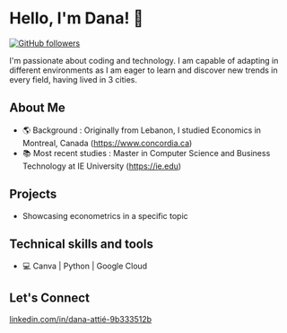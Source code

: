 # Hello, I'm Dana! 👋


[![GitHub followers](https://img.shields.io/github/followers/danaattie?label=Follow&style=social)](https://github.com/danaattie)

I'm passionate about coding and technology. I am capable of adapting in different environments as I am eager to learn and discover new trends in every field, having lived in 3 cities.

## About Me
- 🌎 Background : Originally from Lebanon, I studied Economics in Montreal, Canada (https://www.concordia.ca)
- 📚 Most recent studies : Master in Computer Science and Business Technology at IE University (https://ie.edu)

## Projects 
- Showcasing econometrics in a specific topic 

## Technical skills and tools
- 💻 Canva | Python | Google Cloud



## Let's Connect 
[linkedin.com/in/dana-attié-9b333512b](https://www.linkedin.com/in/dana-attié-9b333512b/)




